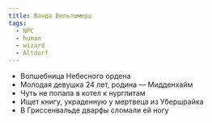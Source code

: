 ```yaml
---
title: Ванда Вельтшмерц
tags:
  - NPC
  - human
  - wizard
  - Altdorf
---
```

- Волшебница Небесного ордена
- Молодая девушка 24 лет, родина — Мидденхайм
- Чуть не попала в котел к нурглитам
- Ищет книгу, украденную у мертвеца из Убершрайка
- В Гриссенвальде дварфы сломали ей ногу